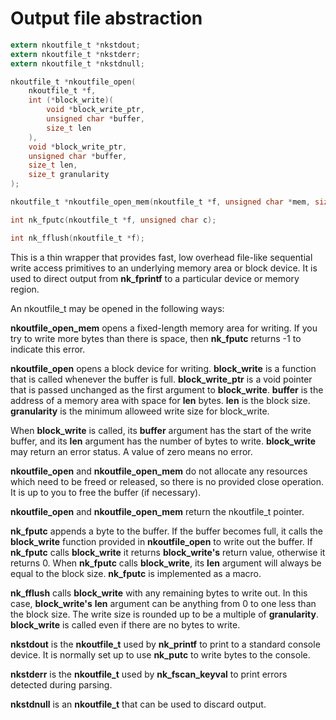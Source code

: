 # Output file abstraction

```c
extern nkoutfile_t *nkstdout;
extern nkoutfile_t *nkstderr;
extern nkoutfile_t *nkstdnull;

nkoutfile_t *nkoutfile_open(
    nkoutfile_t *f,
    int (*block_write)(
        void *block_write_ptr,
        unsigned char *buffer,
        size_t len
    ),
    void *block_write_ptr,
    unsigned char *buffer,
    size_t len,
    size_t granularity
);

nkoutfile_t *nkoutfile_open_mem(nkoutfile_t *f, unsigned char *mem, size_t size);

int nk_fputc(nkoutfile_t *f, unsigned char c);

int nk_fflush(nkoutfile_t *f);
```

This is a thin wrapper that provides fast, low overhead file-like
sequential write access primitives to an underlying memory area or block
device.  It is used to direct output from __nk_fprintf__ to a particular
device or memory region.

An nkoutfile_t may be opened in the following ways:

__nkoutfile_open_mem__ opens a fixed-length memory area for writing.  If you
try to write more bytes than there is space, then __nk_fputc__ returns -1 to
indicate this error.

__nkoutfile_open__ opens a block device for writing.  __block_write__ is a
function that is called whenever the buffer is full.  __block_write_ptr__ is
a void pointer that is passed unchanged as the first argument to
__block_write__.  __buffer__ is the address of a memory area with space for
__len__ bytes.  __len__ is the block size.  __granularity__ is the minimum
alloweed write size for block_write.

When __block_write__ is called, its __buffer__ argument has the start of the
write buffer, and its __len__ argument has the number of bytes to write. 
__block_write__ may return an error status.  A value of zero means no error.

__nkoutfile_open__ and __nkoutfile_open_mem__ do not allocate any resources
which need to be freed or released, so there is no provided close operation. 
It is up to you to free the buffer (if necessary).

__nkoutfile_open__ and __nkoutfile_open_mem__ return the nkoutfile_t
pointer.

__nk_fputc__ appends a byte to the buffer.  If the buffer becomes full, it
calls the __block_write__ function provided in __nkoutfile_open__ to write
out the buffer.  If __nk_fputc__ calls __block_write__ it returns
__block_write's__ return value, otherwise it returns 0.  When __nk_fputc__
calls __block_write__, its __len__ argument will always be equal to the
block size.  __nk_fputc__ is implemented as a macro.

__nk_fflush__ calls __block_write__ with any remaining bytes to write out. 
In this case, __block_write's__ __len__ argument can be anything from 0 to
one less than the block size.  The write size is rounded up to be a multiple
of __granularity__.  __block_write__ is called even if there are no bytes to
write.

__nkstdout__ is the __nkoutfile_t__ used by __nk_printf__ to print to a
standard console device.  It is normally set up to use __nk_putc__ to write
bytes to the console.

__nkstderr__ is the __nkoutfile_t__ used by __nk_fscan_keyval__ to print
errors detected during parsing.

__nkstdnull__ is an __nkoutfile_t__ that can be used to discard output.
